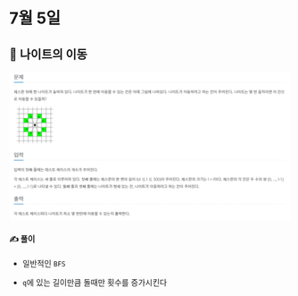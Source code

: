 # 7월 5일

## 🚩 나이트의 이동

[![image-20210705203439172](README.assets/image-20210705203439172.png)](https://www.acmicpc.net/problem/7562)



#### ✍ 풀이

- 일반적인 `BFS`

- `q`에 있는 길이만큼 돌때만 횟수를 증가시킨다

  